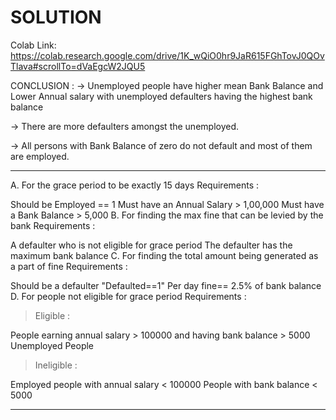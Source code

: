 # SOLUTION

Colab Link: https://colab.research.google.com/drive/1K_wQiO0hr9JaR615FGhTovJ0QOvTlava#scrollTo=dVaEgcW2JQU5


CONCLUSION :
-> Unemployed people have higher mean Bank Balance and Lower Annual salary with unemployed defaulters having the highest bank balance

-> There are more defaulters amongst the unemployed.

-> All persons with Bank Balance of zero do not default and most of them are employed.

____

A. For the grace period to be exactly 15 days
Requirements :

Should be Employed == 1
Must have an Annual Salary > 1,00,000
Must have a Bank Balance > 5,000
B. For finding the max fine that can be levied by the bank
Requirements :

A defaulter who is not eligible for grace period
The defaulter has the maximum bank balance
C. For finding the total amount being generated as a part of fine
Requirements :

Should be a defaulter "Defaulted==1"
Per day fine== 2.5% of bank balance
D. For people not eligible for grace period
Requirements :

> Eligible :

People earning annual salary > 100000 and having bank balance > 5000
Unemployed People
> Ineligible :

Employed people with annual salary < 100000
People with bank balance < 5000
_____
